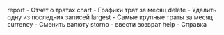 report - Отчет о тратах
chart - Графики трат за месяц
delete - Удалить одну из последних записей
largest - Самые крупные траты за месяц
currency - Сменить валюту
storno - ввести возврат
help -  Справка
